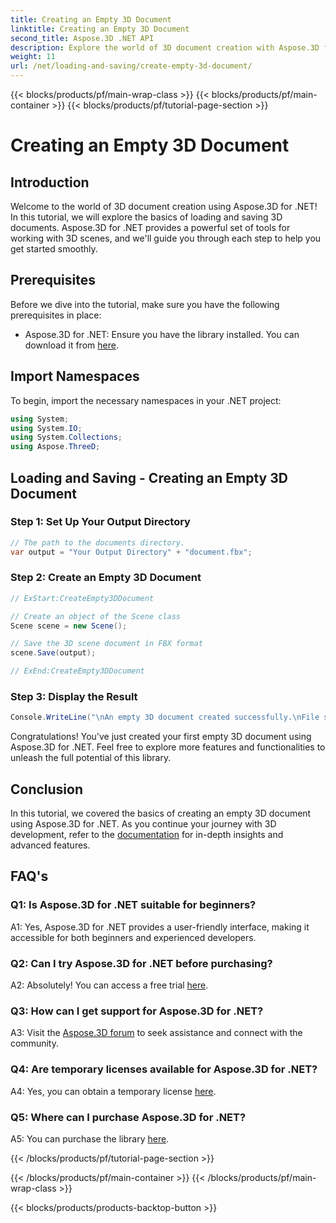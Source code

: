 ```yaml
---
title: Creating an Empty 3D Document
linktitle: Creating an Empty 3D Document
second_title: Aspose.3D .NET API
description: Explore the world of 3D document creation with Aspose.3D for .NET. Create, edit, and save stunning 3D scenes effortlessly.
weight: 11
url: /net/loading-and-saving/create-empty-3d-document/
---
```


{{< blocks/products/pf/main-wrap-class >}}
{{< blocks/products/pf/main-container >}}
{{< blocks/products/pf/tutorial-page-section >}}

# Creating an Empty 3D Document

## Introduction

Welcome to the world of 3D document creation using Aspose.3D for .NET! In this tutorial, we will explore the basics of loading and saving 3D documents. Aspose.3D for .NET provides a powerful set of tools for working with 3D scenes, and we'll guide you through each step to help you get started smoothly.

## Prerequisites

Before we dive into the tutorial, make sure you have the following prerequisites in place:

- Aspose.3D for .NET: Ensure you have the library installed. You can download it from [here](https://releases.aspose.com/3d/net/).

## Import Namespaces

To begin, import the necessary namespaces in your .NET project:

```csharp
using System;
using System.IO;
using System.Collections;
using Aspose.ThreeD;
```

## Loading and Saving - Creating an Empty 3D Document

### Step 1: Set Up Your Output Directory

```csharp
// The path to the documents directory.
var output = "Your Output Directory" + "document.fbx";
```

### Step 2: Create an Empty 3D Document

```csharp
// ExStart:CreateEmpty3DDocument

// Create an object of the Scene class
Scene scene = new Scene();

// Save the 3D scene document in FBX format
scene.Save(output);

// ExEnd:CreateEmpty3DDocument
```

### Step 3: Display the Result

```csharp
Console.WriteLine("\nAn empty 3D document created successfully.\nFile saved at " + output);
```

Congratulations! You've just created your first empty 3D document using Aspose.3D for .NET. Feel free to explore more features and functionalities to unleash the full potential of this library.

## Conclusion

In this tutorial, we covered the basics of creating an empty 3D document using Aspose.3D for .NET. As you continue your journey with 3D development, refer to the [documentation](https://reference.aspose.com/3d/net/) for in-depth insights and advanced features.

## FAQ's

### Q1: Is Aspose.3D for .NET suitable for beginners?

A1: Yes, Aspose.3D for .NET provides a user-friendly interface, making it accessible for both beginners and experienced developers.

### Q2: Can I try Aspose.3D for .NET before purchasing?

A2: Absolutely! You can access a free trial [here](https://releases.aspose.com/).

### Q3: How can I get support for Aspose.3D for .NET?

A3: Visit the [Aspose.3D forum](https://forum.aspose.com/c/3d/18) to seek assistance and connect with the community.

### Q4: Are temporary licenses available for Aspose.3D for .NET?

A4: Yes, you can obtain a temporary license [here](https://purchase.aspose.com/temporary-license/).

### Q5: Where can I purchase Aspose.3D for .NET?

A5: You can purchase the library [here](https://purchase.aspose.com/buy).

{{< /blocks/products/pf/tutorial-page-section >}}

{{< /blocks/products/pf/main-container >}}
{{< /blocks/products/pf/main-wrap-class >}}

{{< blocks/products/products-backtop-button >}}
